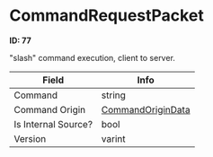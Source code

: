 # CommandRequestPacket

**ID: 77**  

"slash" command execution, client to server.

<table><thead><tr><th>Field</th><th>Info</th></tr></thead><tbody>
<tr><td>Command</td><td>string</td></tr>
<tr><td>Command Origin</td><td><a href="../types/CommandOriginData.md">CommandOriginData</a></td></tr>
<tr><td>Is Internal Source?</td><td>bool</td></tr>
<tr><td>Version</td><td>varint</td></tr>
</tbody></table>